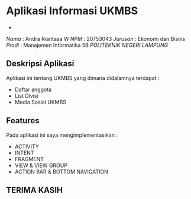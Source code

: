 # Aplikasi Informasi UKMBS
*
*Nama*    : Andra Riantasa W
*NPM*     : 20753043
*Jurusan* : Ekonomi dan Bisnis
*Prodi*   : Manajemen Informatika 5B
*POLITEKNIK NEGERI LAMPUNG*

## Deskripsi Aplikasi
Aplikasi ini tentang UKMBS yang dimana didalamnya terdapat :
- Daftar anggota
- List Divisi
- Media Sosial UKMBS

## Features
Pada aplikasi ini saya mengimplementasikan :
- ACTIVITY
- INTENT
- FRAGMENT
- VIEW & VIEW GROUP
- ACTION BAR & BOTTOM NAVIGATION

## TERIMA KASIH
